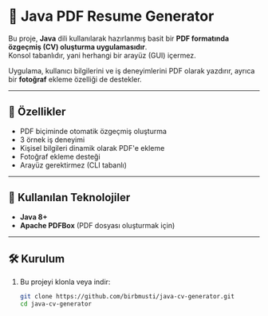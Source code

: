 # 📄 Java PDF Resume Generator

Bu proje, **Java** dili kullanılarak hazırlanmış basit bir **PDF formatında özgeçmiş (CV) oluşturma uygulamasıdır**.  
Konsol tabanlıdır, yani herhangi bir arayüz (GUI) içermez.

Uygulama, kullanıcı bilgilerini ve iş deneyimlerini PDF olarak yazdırır, ayrıca bir **fotoğraf** ekleme özelliği de destekler.

---

## 🚀 Özellikler

- PDF biçiminde otomatik özgeçmiş oluşturma  
- 3 örnek iş deneyimi  
- Kişisel bilgileri dinamik olarak PDF'e ekleme  
- Fotoğraf ekleme desteği  
- Arayüz gerektirmez (CLI tabanlı)

---

## 🧩 Kullanılan Teknolojiler

- **Java 8+**  
- **Apache PDFBox** (PDF dosyası oluşturmak için)

---

## 🛠️ Kurulum

1. Bu projeyi klonla veya indir:
   ```bash
   git clone https://github.com/birbmusti/java-cv-generator.git
   cd java-cv-generator
